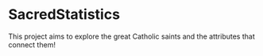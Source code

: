 # SacredStatistics
This project aims to explore the great Catholic saints and the attributes that connect them!
